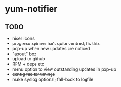 # yum-notifier



TODO
----
- nicer icons
- progress spinner isn't quite centred; fix this
- pop-up when new updates are noticed
- "about" box
- upload to github
- RPM + deps etc
- menu option to view outstanding updates in pop-up
- ~~config file for timings~~
- make syslog optional; fall-back to logfile
